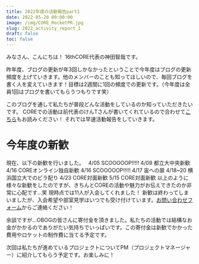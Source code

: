 ```yaml
---
title: 2022年度の活動報告part1
date: 2022-05-20 00:00:00
image: /img/CORE_RocketPR.jpg
slug: 2022_activity_report_1
draft: false
toc: false
---
```


みなさん、こんにちは！
16thCORE代表の神田智哉です。　

昨年度、ブログの更新が年3回しかなかったということで今年度はブログの更新頻度を上げていきます。他のメンバーのことも知ってほしいので、毎回ブログを書く人を変えていきます！目標は2週間に1回の頻度での更新です。（今年度は全員1回はブログを書いてもらうつもりです笑）

このブログを通して私たちが普段どんな活動をしているのか知っていただきたいです。
COREでの活動は前代表のけんTさんが書いてくれているので合わせて[こちら](https://www.corerocket.net/blog/2021_activity_report_p1/)もお読みください！
それでは早速活動報告をしていきます。

# 今年度の新歓
現在、以下の新歓を行いました。　
4/05 SCOOOOOP!!!!!
4/09 都立大中央新歓
4/16 COREオンライン独自新歓
4/16 SCOOOOOP!!!!!
4/17 宙への扉
4/18~20 横浜国立大でのビラ配り
4/23 CORE対面新歓
5/15 CORE対面新歓
以上のように様々な新歓をしたのですが、きちんとCOREの活動や魅力がお伝えできたのか非常に心配です...笑
現時点では11人が入会してくれました！
新歓は終わってしまいましたが、入会希望や部室見学はいつでも受け付けています。[お問い合わせフォーム](https://www.corerocket.net/contact/)からご連絡ください！

余談ですが...OBOGの皆さんに寄付金を頂きました。私たちの活動では結構なお金がかかるのでありがたい気持ちでいっぱいです。この寄付金は新歓でかかった費用やロケットの制作費に当てる予定です。

次回は私たちが進めているプロジェクトについてPM（プロジェクトマネージャー）に紹介してもらう予定です。お楽しみに！
